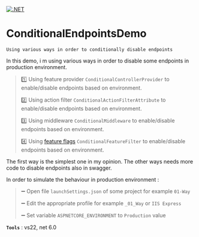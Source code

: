 [![.NET](https://github.com/aimenux/ConditionalEndpointsDemo/actions/workflows/ci.yml/badge.svg?branch=main)](https://github.com/aimenux/ConditionalEndpointsDemo/actions/workflows/ci.yml)

# ConditionalEndpointsDemo
```
Using various ways in order to conditionally disable endpoints
```

In this demo, i m using various ways in order to disable some endpoints in production environment.
>
> :one: Using feature provider `ConditionalControllerProvider` to enable/disable endpoints based on environment.
>
> :two: Using action filter `ConditionalActionFilterAttribute` to enable/disable endpoints based on environment.
>
> :three: Using middleware `ConditionalMiddleware` to enable/disable endpoints based on environment.
>
> :four: Using [feature flags](https://github.com/microsoft/FeatureManagement-Dotnet) `ConditionalFeatureFilter` to enable/disable endpoints based on environment.
>

The first way is the simplest one in my opinion. The other ways needs more code to disable endpoints also in swagger.

In order to simulate the behaviour in production environment :
>
> :heavy_minus_sign: Open file `launchSettings.json` of some project for example `01-Way`
>
> :heavy_minus_sign: Edit the appropriate profile for example `_01_Way` or `IIS Express`
>
> :heavy_minus_sign: Set variable `ASPNETCORE_ENVIRONMENT` to `Production` value

**`Tools`** : vs22, net 6.0